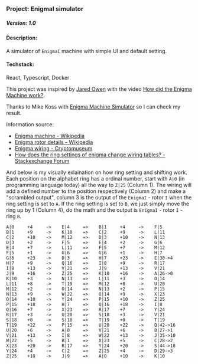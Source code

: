 ### Project: EnigmaI simulator
##### Version: 1.0

#### Description: 
A simulator of `EnigmaI` machine with simple UI and default setting.

#### Techstack: 
React, Typescript, Docker

This project was inspired by [Jared Owen](https://www.youtube.com/@JaredOwen) with the video [How did the Enigma Machine work?](https://www.youtube.com/watch?v=ybkkiGtJmkM).

Thanks to Mike Koss with [Enigma Machine Simulator](https://mckoss.com/enigma-simulator-js/) so I can check my result.

Information source:
* [Enigma machine - Wikipedia](https://en.wikipedia.org/wiki/Enigma_machine)
* [Enigma rotor details - Wikipedia](https://en.wikipedia.org/wiki/Enigma_rotor_details)
* [Enigma wiring - Cryptomuseum](https://www.cryptomuseum.com/crypto/enigma/wiring.htm)
* [How does the ring settings of enigma change wiring tables? - Stackexchange Forum](https://crypto.stackexchange.com/questions/29315/how-does-the-ring-settings-of-enigma-change-wiring-tables/48659#48659)

And below is my visually exlaination on how ring setting and shifting work. 
Each position on the alphabet ring has a ordinal number, start with `A|0` (in programming language today) all the way to `Z|25` (Column 1). 
The wiring will add a defined number to the position respectively (Column 2) and make a "scrambled output", column 3 is the output of the `EnigmaI` - rotor `I` when the ring setting is set to `A`. 
If the ring setting is set to `B`, we just simply move the ring up by 1 (Column 4), do the math and the output is `EnigmaI` - rotor `I` - ring `B`.

```
A|0     +4     ->    E|4     =>    B|1     +4     ->    F|5
B|1     +9     ->    K|10    =>    C|2     +9     ->    L|11
C|2     +10    ->    M|12    =>    D|3     +10    ->    N|13
D|3     +2     ->    F|5     =>    E|4     +2     ->    G|6
E|4     +7     ->    L|11    =>    F|5     +7     ->    M|12
F|5     +1     ->    G|6     =>    G|6     +1     ->    H|7
G|6     +23    ->    D|3     =>    H|7     +23    ->    E|30->4
H|7     +9     ->    Q|16    =>    I|8     +9     ->    R|17
I|8     +13    ->    V|21    =>    J|9     +13    ->    V|21
J|9     +16    ->    Z|25    =>    K|10    +16    ->    A|26->0
K|10    +3     ->    N|13    =>    L|11    +3     ->    O|14
L|11    +8     ->    T|19    =>    M|12    +8     ->    U|20
M|12    +2     ->    O|14    =>    N|13    +2     ->    P|15
N|13    +9     ->    W|22    =>    O|14    +9     ->    X|23
O|14    +10    ->    Y|24    =>    P|15    +10    ->    Z|25
P|15    +18    ->    H|7     =>    Q|16    +18    ->    I|8
Q|16    +7     ->    X|23    =>    R|17    +7     ->    Y|24
R|17    +3     ->    U|20    =>    S|18    +3     ->    V|21
S|18    +0     ->    S|18    =>    T|19    +0     ->    T|19
T|19    +22    ->    P|15    =>    U|20    +22    ->    Q|42->16
U|20    +6     ->    A|0     =>    V|21    +6     ->    B|27->1
V|21    +13    ->    I|8     =>    W|22    +13    ->    J|35->10
W|22    +5     ->    B|1     =>    X|23    +5     ->    C|28->2
X|23    +20    ->    R|17    =>    Y|24    +20    ->    S|44->18
Y|24    +4     ->    C|2     =>    Z|25    +4     ->    D|29->3
Z|25    +10    ->    J|9     =>    A|0     +10    ->    K|10
```